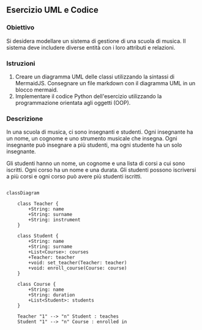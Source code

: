 ## Esercizio UML e Codice

### Obiettivo

Si desidera modellare un sistema di gestione di una scuola di musica. Il sistema deve includere diverse entità con i loro attributi e relazioni.

### Istruzioni

1. Creare un diagramma UML delle classi utilizzando la sintassi di MermaidJS. Consegnare un file markdown con il diagramma UML in un blocco mermaid.
2. Implementare il codice Python dell'esercizio utilizzando la programmazione orientata agli oggetti (OOP).

### Descrizione

In una scuola di musica, ci sono insegnanti e studenti. Ogni insegnante ha un nome, un cognome e uno strumento musicale che insegna. Ogni insegnante può insegnare a più studenti, ma ogni studente ha un solo insegnante.

Gli studenti hanno un nome, un cognome e una lista di corsi a cui sono iscritti. Ogni corso ha un nome e una durata. Gli studenti possono iscriversi a più corsi e ogni corso può avere più studenti iscritti.

```mermaid

classDiagram

    class Teacher {
        +String: name
        +String: surname
        +String: instrument
    }

    class Student {
        +String: name
        +String: surname
        +List<Course>: courses
        +Teacher: teacher
        +void: set_teacher(Teacher: teacher)
        +void: enroll_course(Course: course)
    }

    class Course {
        +String: name
        +String: duration
        +List<Student>: students
    }
    
    Teacher "1" --> "n" Student : teaches
    Student "1" --> "n" Course : enrolled in
```